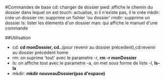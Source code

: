 #Commandes de base
cd: changer de dossier
pwd: affiche le chemin du dossier dans lequel on est
touch: actualise, si il n'existe pas, il le crée
mkdir: crée un dossier
rm: supprime un fishier 'ou dossier'
rmdir: supprime un dossier
ls: lister les élements d'un dossier
man: qui affiche le manuel d'une commande

##Utilisation
- cd: **cd monDossier, cd..**(pour revenir au dossier précedent),cd:revenir au dossier précédent home
- rm: on suprime 'tout' avec le parametre -r, **rm -r monDossier**
- ls: on affiche tout avec le parametre -a, on met sous forme de liste -l,  **ls-la**
- mkdir: **mkdir nouveauDossier(pas d'espace)**

